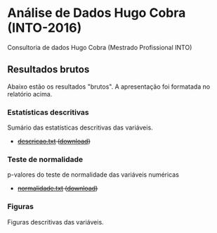 # Análise de Dados Hugo Cobra (INTO-2016) #
Consultoria de dados Hugo Cobra (Mestrado Profissional INTO)


## Resultados brutos ##

Abaixo estão os resultados "brutos". A apresentação foi formatada no relatório acima.

### Estatísticas descritivas ###

Sumário das estatísticas descritivas das variáveis.

* ~~[descricao.txt][] ([download][download-desc-txt])~~

[descricao.txt]: resultados/descricoes.md
[download-desc-txt]: resultados/descricoes.txt

### Teste de normalidade ###

p-valores do teste de normalidade das variáveis numéricas

* ~~[normalidade.txt][] ([download][download-norm-txt])~~

[normalidade.txt]: resultados/normalidade.md
[download-norm-txt]: resultados/normalidade.txt

### Figuras ###

Figuras descritivas das variáveis.

